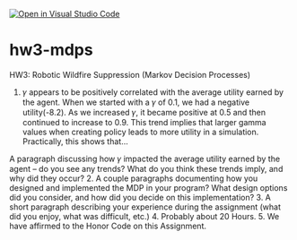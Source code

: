 [![Open in Visual Studio Code](https://classroom.github.com/assets/open-in-vscode-f059dc9a6f8d3a56e377f745f24479a46679e63a5d9fe6f495e02850cd0d8118.svg)](https://classroom.github.com/online_ide?assignment_repo_id=6501687&assignment_repo_type=AssignmentRepo)
# hw3-mdps
HW3: Robotic Wildfire Suppression (Markov Decision Processes)

1. 𝛾 appears to be positively correlated with the average utility earned by the agent. When we started with a 𝛾 of 0.1, we had a negative utility(-8.2). As we increased 𝛾, it became positive at 0.5 and then continued to increase to 0.9. This trend implies that larger gamma values when creating policy leads to more utility in a simulation. Practically, this shows that...

A paragraph discussing how 𝛾 impacted the average utility earned by the agent – do you see any trends? What do you think these trends imply, and why did they occur?
2. A couple paragraphs documenting how you designed and implemented the MDP in your program? What design options did you consider, and how did you decide on this implementation?
3. A short paragraph describing your experience during the assignment (what did you enjoy, what was difficult, etc.)
4. Probably about 20 Hours.
5. We have affirmed to the Honor Code on this Assignment.
